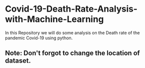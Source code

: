 # Covid-19-Death-Rate-Analysis-with-Machine-Learning
In this Repository we will do some analysis on the Death rate of the pandemic Covid-19 using python.

## Note: Don't forgot to change the location of dataset.
